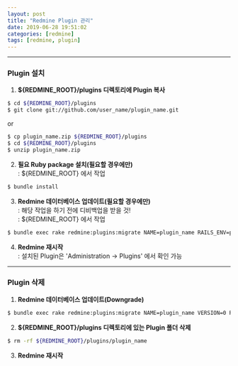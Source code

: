```yaml
---
layout: post
title: "Redmine Plugin 관리"
date: 2019-06-28 19:51:02
categories: [redmine]
tags: [redmine, plugin]
---
```


---
### Plugin 설치
1. **${REDMINE_ROOT}/plugins 디렉토리에 Plugin 복사**
```bash
$ cd ${REDMINE_ROOT}/plugins
$ git clone git://github.com/user_name/plugin_name.git
```
or
```bash
$ cp plugin_name.zip ${REDMINE_ROOT}/plugins
$ cd ${REDMINE_ROOT}/plugins
$ unzip plugin_name.zip
```
  
2. **필요 Ruby package 설치(필요할 경우에만)**  
: ${REDMINE_ROOT} 에서 작업
```bash
$ bundle install
```
  
3. **Redmine 데이터베이스 업데이트(필요할 경우에만)**  
: 해당 작업을 하기 전에 디비백업을 받을 것!  
: ${REDMINE_ROOT} 에서 작업  
```bash
$ bundle exec rake redmine:plugins:migrate NAME=plugin_name RAILS_ENV=production
```
  
4. **Redmine 재시작**  
: 설치된 Plugin은 'Administration -> Plugins' 에서 확인 가능
  
  
---
### Plugin 삭제
1. **Redmine 데이터베이스 업데이트(Downgrade)**
```bash
$ bundle exec rake redmine:plugins:migrate NAME=plugin_name VERSION=0 RAILS_ENV=production
```
  
2. **${REDMINE_ROOT}/plugins 디렉토리에 있는 Plugin 폴더 삭제**
```bash
$ rm -rf ${REDMINE_ROOT}/plugins/plugin_name
```
  
3. **Redmine 재시작**
